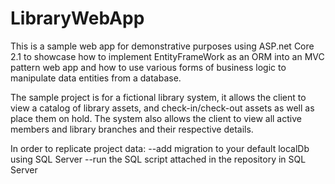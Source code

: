 # LibraryWebApp

This is a sample web app for demonstrative purposes using ASP.net Core 2.1 to showcase how to implement EntityFrameWork as an ORM into an MVC pattern web app and how to use various forms of business logic to manipulate data entities from a database.

The sample project is for a fictional library system, it allows the client to view a catalog of library assets, and check-in/check-out assets as well as place them on hold. The system also allows the client to view all active members and library branches and their respective details.

In order to replicate project data:
--add migration to your default localDb using SQL Server
--run the SQL script attached in the repository in SQL Server
